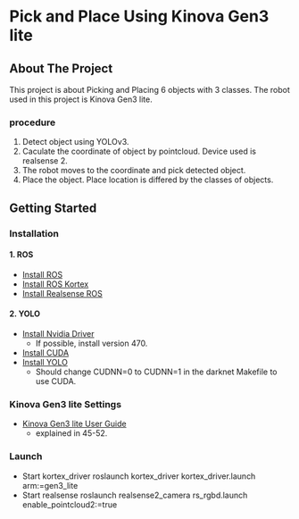 # Pick and Place Using Kinova Gen3 lite
## About The Project
This project is about Picking and Placing 6 objects with 3 classes. The robot used in this project is Kinova Gen3 lite. 
### procedure
1. Detect object using YOLOv3.
2. Caculate the coordinate of object by pointcloud. Device used is realsense 2.
3. The robot moves to the coordinate and pick detected object.
4. Place the object. Place location is differed by the classes of objects.
## Getting Started
### Installation
#### 1. ROS
+ [Install ROS](http://wiki.ros.org/ROS/Installation)
+ [Install ROS Kortex](https://github.com/Kinovarobotics/ros_kortex)
+ [Install Realsense ROS](https://github.com/IntelRealSense/realsense-ros)
#### 2. YOLO
+ [Install Nvidia Driver](https://www.nvidia.co.kr/Download/index.aspx?lang=kr)
  + If possible, install version 470.
+ [Install CUDA](https://developer.nvidia.com/cuda-10.2-download-archive)
+ [Install YOLO](https://pjreddie.com/darknet/yolo/)
  + Should change CUDNN=0 to CUDNN=1 in the darknet Makefile to use CUDA.
### Kinova Gen3 lite Settings
+ [Kinova Gen3 lite User Guide](https://www.kinovarobotics.com/en/resources/gen3-lite-technical-resources)
  + explained in 45-52.
### Launch
+ Start kortex_driver
  roslaunch kortex_driver kortex_driver.launch arm:=gen3_lite
+ Start realsense 
  roslaunch realsense2_camera rs_rgbd.launch enable_pointcloud2:=true
